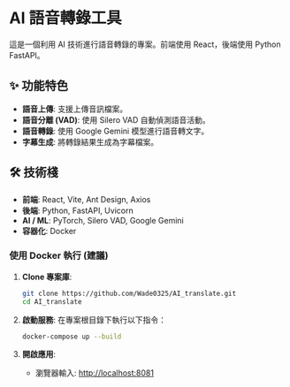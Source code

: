 # AI 語音轉錄工具

這是一個利用 AI 技術進行語音轉錄的專案。前端使用 React，後端使用 Python FastAPI。

## ✨ 功能特色

- **語音上傳**: 支援上傳音訊檔案。
- **語音分離 (VAD)**: 使用 Silero VAD 自動偵測語音活動。
- **語音轉錄**: 使用 Google Gemini 模型進行語音轉文字。
- **字幕生成**: 將轉錄結果生成為字幕檔案。

## 🛠️ 技術棧

- **前端**: React, Vite, Ant Design, Axios
- **後端**: Python, FastAPI, Uvicorn
- **AI / ML**: PyTorch, Silero VAD, Google Gemini
- **容器化**: Docker


### 使用 Docker 執行 (建議)

1.  **Clone 專案庫**:
    ```bash
    git clone https://github.com/Wade0325/AI_translate.git
    cd AI_translate
    ```

3.  **啟動服務**:
    在專案根目錄下執行以下指令：
    ```bash
    docker-compose up --build
    ```

4.  **開啟應用**:
    - 瀏覽器輸入: [http://localhost:8081](http://localhost:8081)
